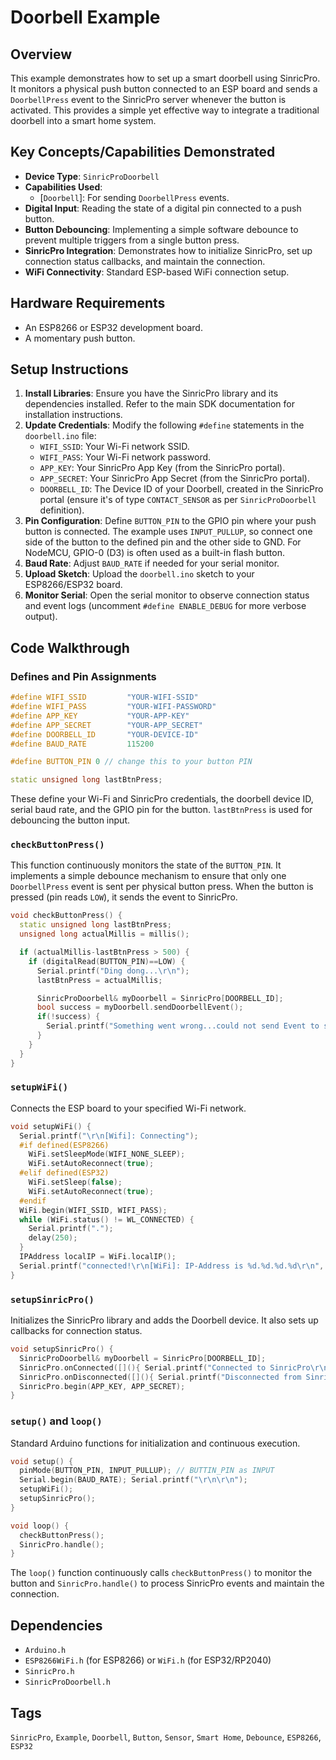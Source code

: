 # Doorbell Example

## Overview
This example demonstrates how to set up a smart doorbell using SinricPro. It monitors a physical push button connected to an ESP board and sends a `DoorbellPress` event to the SinricPro server whenever the button is activated. This provides a simple yet effective way to integrate a traditional doorbell into a smart home system.

## Key Concepts/Capabilities Demonstrated
*   **Device Type**: `SinricProDoorbell`
*   **Capabilities Used**:
    *   [`Doorbell`]: For sending `DoorbellPress` events.
*   **Digital Input**: Reading the state of a digital pin connected to a push button.
*   **Button Debouncing**: Implementing a simple software debounce to prevent multiple triggers from a single button press.
*   **SinricPro Integration**: Demonstrates how to initialize SinricPro, set up connection status callbacks, and maintain the connection.
*   **WiFi Connectivity**: Standard ESP-based WiFi connection setup.

## Hardware Requirements
*   An ESP8266 or ESP32 development board.
*   A momentary push button.

## Setup Instructions
1.  **Install Libraries**: Ensure you have the SinricPro library and its dependencies installed. Refer to the main SDK documentation for installation instructions.
2.  **Update Credentials**: Modify the following `#define` statements in the `doorbell.ino` file:
    *   `WIFI_SSID`: Your Wi-Fi network SSID.
    *   `WIFI_PASS`: Your Wi-Fi network password.
    *   `APP_KEY`: Your SinricPro App Key (from the SinricPro portal).
    *   `APP_SECRET`: Your SinricPro App Secret (from the SinricPro portal).
    *   `DOORBELL_ID`: The Device ID of your Doorbell, created in the SinricPro portal (ensure it's of type `CONTACT_SENSOR` as per `SinricProDoorbell` definition).
3.  **Pin Configuration**: Define `BUTTON_PIN` to the GPIO pin where your push button is connected. The example uses `INPUT_PULLUP`, so connect one side of the button to the defined pin and the other side to GND. For NodeMCU, GPIO-0 (D3) is often used as a built-in flash button.
4.  **Baud Rate**: Adjust `BAUD_RATE` if needed for your serial monitor.
5.  **Upload Sketch**: Upload the `doorbell.ino` sketch to your ESP8266/ESP32 board.
6.  **Monitor Serial**: Open the serial monitor to observe connection status and event logs (uncomment `#define ENABLE_DEBUG` for more verbose output).

## Code Walkthrough

### Defines and Pin Assignments
```cpp
#define WIFI_SSID         "YOUR-WIFI-SSID"
#define WIFI_PASS         "YOUR-WIFI-PASSWORD"
#define APP_KEY           "YOUR-APP-KEY"      
#define APP_SECRET        "YOUR-APP_SECRET"   
#define DOORBELL_ID       "YOUR-DEVICE-ID"    
#define BAUD_RATE         115200                

#define BUTTON_PIN 0 // change this to your button PIN

static unsigned long lastBtnPress;
```
These define your Wi-Fi and SinricPro credentials, the doorbell device ID, serial baud rate, and the GPIO pin for the button. `lastBtnPress` is used for debouncing the button input.

### `checkButtonPress()`
This function continuously monitors the state of the `BUTTON_PIN`. It implements a simple debounce mechanism to ensure that only one `DoorbellPress` event is sent per physical button press. When the button is pressed (pin reads `LOW`), it sends the event to SinricPro.
```cpp
void checkButtonPress() {
  static unsigned long lastBtnPress;
  unsigned long actualMillis = millis();

  if (actualMillis-lastBtnPress > 500) {
    if (digitalRead(BUTTON_PIN)==LOW) {
      Serial.printf("Ding dong...\r\n");
      lastBtnPress = actualMillis;

      SinricProDoorbell& myDoorbell = SinricPro[DOORBELL_ID];
      bool success = myDoorbell.sendDoorbellEvent();
      if(!success) {
        Serial.printf("Something went wrong...could not send Event to server!\r\n");
      }
    }
  }
}
```

### `setupWiFi()`
Connects the ESP board to your specified Wi-Fi network.
```cpp
void setupWiFi() {
  Serial.printf("\r\n[Wifi]: Connecting");
  #if defined(ESP8266)
    WiFi.setSleepMode(WIFI_NONE_SLEEP); 
    WiFi.setAutoReconnect(true);
  #elif defined(ESP32)
    WiFi.setSleep(false); 
    WiFi.setAutoReconnect(true);
  #endif
  WiFi.begin(WIFI_SSID, WIFI_PASS);
  while (WiFi.status() != WL_CONNECTED) {
    Serial.printf(".");
    delay(250);
  }
  IPAddress localIP = WiFi.localIP();
  Serial.printf("connected!\r\n[WiFi]: IP-Address is %d.%d.%d.%d\r\n", localIP[0], localIP[1], localIP[2], localIP[3]);
}
```

### `setupSinricPro()`
Initializes the SinricPro library and adds the Doorbell device. It also sets up callbacks for connection status.
```cpp
void setupSinricPro() {
  SinricProDoorbell& myDoorbell = SinricPro[DOORBELL_ID];
  SinricPro.onConnected([](){ Serial.printf("Connected to SinricPro\r\n"); }); 
  SinricPro.onDisconnected([](){ Serial.printf("Disconnected from SinricPro\r\n"); });
  SinricPro.begin(APP_KEY, APP_SECRET);
}
```

### `setup()` and `loop()`
Standard Arduino functions for initialization and continuous execution.
```cpp
void setup() {
  pinMode(BUTTON_PIN, INPUT_PULLUP); // BUTTIN_PIN as INPUT
  Serial.begin(BAUD_RATE); Serial.printf("\r\n\r\n");
  setupWiFi();
  setupSinricPro();
}

void loop() {
  checkButtonPress();
  SinricPro.handle();
}
```
The `loop()` function continuously calls `checkButtonPress()` to monitor the button and `SinricPro.handle()` to process SinricPro events and maintain the connection.

## Dependencies
*   `Arduino.h`
*   `ESP8266WiFi.h` (for ESP8266) or `WiFi.h` (for ESP32/RP2040)
*   `SinricPro.h`
*   `SinricProDoorbell.h`

## Tags
`SinricPro`, `Example`, `Doorbell`, `Button`, `Sensor`, `Smart Home`, `Debounce`, `ESP8266`, `ESP32`
